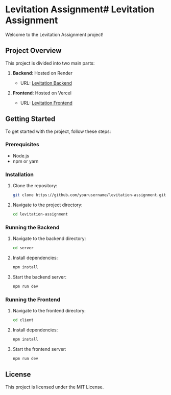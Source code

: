 # Levitation Assignment# Levitation Assignment

Welcome to the Levitation Assignment project!

## Project Overview

This project is divided into two main parts:

1. **Backend**: Hosted on Render
    - URL: [Levitation Backend](https://levitation-assignment-8t6a.onrender.com)

2. **Frontend**: Hosted on Vercel
    - URL: [Levitation Frontend](https://levitation-assignment-one.vercel.app)

## Getting Started

To get started with the project, follow these steps:

### Prerequisites

- Node.js
- npm or yarn

### Installation

1. Clone the repository:
    ```bash
    git clone https://github.com/yourusername/levitation-assignment.git
    ```
2. Navigate to the project directory:
    ```bash
    cd levitation-assignment
    ```

### Running the Backend

1. Navigate to the backend directory:
    ```bash
    cd server
    ```
2. Install dependencies:
    ```bash
    npm install
    ```
3. Start the backend server:
    ```bash
    npm run dev
    ```

### Running the Frontend

1. Navigate to the frontend directory:
    ```bash
    cd client
    ```
2. Install dependencies:
    ```bash
    npm install
    ```
3. Start the frontend server:
    ```bash
    npm run dev
    ```

## License

This project is licensed under the MIT License.
